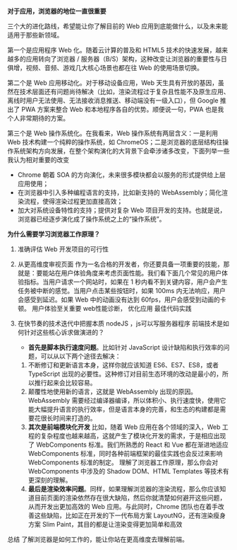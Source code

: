 **对于应用，浏览器的地位一直很重要**

三个大的进化路线，希望能让你了解目前的 Web 应用到底能做什么，以及未来能适用于那些新领域。

第一个是应用程序 Web 化。随着云计算的普及和 HTML5 技术的快速发展，越来越多的应用转向了浏览器 / 服务器（B/S）架构，这种改变让浏览器的重要性与日俱增，视频、音频、游戏几大核心场景也都在往 Web 的使用场景切换。

第二个是 Web 应用移动化。对于移动设备应用，Web 天生具有开放的基因，虽然在技术层面还有问题尚待解决（比如，渲染流程过于复杂且性能不及原生应用、离线时用户无法使用、无法接收消息推送、移动端没有一级入口），但 Google 推出了 PWA 方案来整合 Web 和本地程序各自的优势。顺便说一句，PWA 也是我个人非常期待的方案。


第三个是 Web 操作系统化。在我看来，Web 操作系统有两层含义：一是利用 Web 技术构建一个纯粹的操作系统，如 ChromeOS；二是浏览器的底层结构往操作系统架构方向发展，在整个架构演化的大背景下会牵涉诸多改变，下面列举一些我认为相对重要的改变

- Chrome 朝着 SOA 的方向演化，未来很多模块都会以服务的形式提供给上层应用使用；
- 在浏览器中引入多种编程语言的支持，比如新支持的 WebAssembly；简化渲染流程，使得渲染过程更加直接高效；
- 加大对系统设备特性的支持；提供对复杂 Web 项目开发的支持。也就是说，浏览器已经逐步演化成了操作系统之上的“操作系统”。

**为什么需要学习浏览器工作原理？**

1. 准确评估 Web 开发项目的可行性
2. 从更高维度审视页面
    作为一名合格的开发者，你还要具备一项重要的技能，那就是：要能站在用户体验角度来考虑页面性能。我们看下面几个常见的用户体验指标。当用户请求一个网站时，如果在 1 秒内看不到关键内容，用户会产生任务被中断的感觉。当用户点击某些按钮时，如果 100ms 内无法响应，用户会感受到延迟。如果 Web 中的动画没有达到 60fps，用户会感受到动画的卡顿。
     用户体验至关重要
     web性能诊断， 优化应用
     最佳代码实践

3. 在快节奏的技术迭代中把握本质
    nodeJS ，js可以写服务器程序
    前端技术是如何针对这些核心诉求做演进的？
    - **首先是脚本执行速度问题**。比如针对 JavaScript 设计缺陷和执行效率的问题，可以从以下两个途径去解决：
    1. 不断修订和更新语言本身，这样你就应该知道 ES6、ES7、ES8，或者 TypeScript 出现的必要性。这种修订对目前生态环境的改动是最小的，所以推行起来会比较容易。
    2. 颠覆性地使用新的语言，这就是 WebAssembly 出现的原因。WebAssembly 需要经过编译器编译，所以体积小、执行速度快，使用它能大幅提升语言的执行效率，但是语言本身的完善，和生态的构建都是需要花很长时间来打造的。
    3. **其次是前端模块化开发**
     比如，随着 Web 应用在各个领域的深入，Web 工程的复杂程度也越来越高，这就产生了模块化开发的需求，于是相应出现了 WebComponents 标准。我们所熟悉的 React 和 Vue 都在渐进地适应 WebComponents 标准，同时各种前端框架的最佳实践也会反过来影响 WebComponents 标准的制定。
     理解了浏览器工作原理，那么你会对 WebComponents 中涉及的 Shadow DOM、HTML Templates 等技术有更深刻的理解。
    4. **最后是渲染效率问题**。同样，如果理解浏览器的渲染流程，那么你应该知道目前页面的渲染依然存在很大缺陷，然后你就清楚如何避开这些问题，从而开发出更加高效的 Web 应用。与此同时，Chrome 团队也在着手改善这些缺陷，比如正在开发的下一代布局方案 LayoutNG，还有渲染瘦身方案 Slim Paint，其目的都是让渲染变得更加简单和高效
   
总结
了解浏览器是如何工作的，能让你站在更高维度去理解前端。
